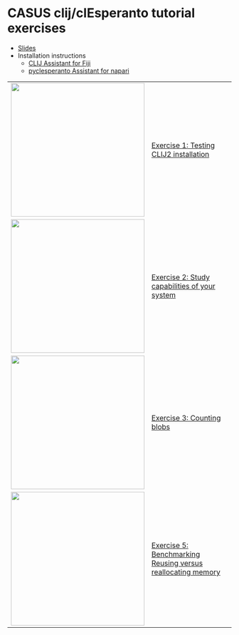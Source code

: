 # CASUS clij/clEsperanto tutorial exercises

* [Slides](GPU_accelerated_image_processing_CASUS.pdf)
* Installation instructions
  * [CLIJ Assistant for Fiji](https://clij.github.io/assistant/installation)
  * [pyclesperanto Assistant for napari](https://clesperanto.github.io/napari_pyclesperanto_assistant/)

<table border="0">
<tr><td>

<img src="https://github.com/haesleinhuepf/CASUS_tutorial_clij_clesperanto/raw/master/images/benchmarking.png" width="300"/>

</td><td>

[Exercise 1: Testing CLIJ2 installation](https://github.com/haesleinhuepf/CASUS_tutorial_clij_clesperanto/blob/master/exercise1_benchmarking.md)

</td></tr><tr><td>

<img src="https://github.com/haesleinhuepf/CASUS_tutorial_clij_clesperanto/raw/master/images/clinfo_ulice.png" width="300"/>

</td><td>

[Exercise 2: Study capabilities of your system](https://github.com/haesleinhuepf/CASUS_tutorial_clij_clesperanto/blob/master/exercise2_study_clinfo.md)

</td></tr><tr><td>

<img src="https://github.com/haesleinhuepf/CASUS_tutorial_clij_clesperanto/raw/master/images/mean3D_comparison.png" width="300"/>

</td><td>

[Exercise 3: Counting blobs](https://github.com/haesleinhuepf/CASUS_tutorial_clij_clesperanto/blob/master/exercise3_counting_blobs.md)

</td></tr><tr><td>

<img src="https://github.com/haesleinhuepf/CASUS_tutorial_clij_clesperanto/raw/master/images/count_blobs_napari.png" width="300"/>

</td><td>

[Exercise 5: Benchmarking Reusing versus reallocating memory](https://github.com/haesleinhuepf/CASUS_tutorial_clij_clesperanto/blob/master/exercise5_reuse_memory.md)

</td></tr></table>





